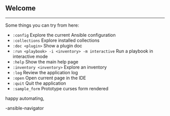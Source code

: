 ## Welcome
-------------------------------------------------------------------------------------------------

Some things you can try from here:
- `:config`                                             Explore the current Ansible configuration
- `:collections`                                        Explore installed collections
- `:doc <plugin>`                                       Show a plugin doc
- `:run <playbook> -i <inventory> -m interactive`       Run a playbook in interactive mode
- `:help`                                               Show the main help page
- `:inventory <inventory>`                              Explore an inventory
- `:log`                                                Review the application log
- `:open`                                               Open current page in the IDE
- `:quit`                                               Quit the application
- `:sample_form`                                        Prototype curses form rendered

happy automating,

-ansible-navigator
